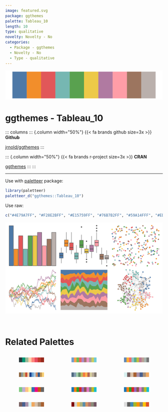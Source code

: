 ```yaml
---
image: featured.svg
package: ggthemes
palette: Tableau_10
length: 10
type: qualitative
novelty: Novelty - No
categories:
  - Package - ggthemes
  - Novelty - No
  - Type - qualitative
---
```


![](featured.svg)

# ggthemes - Tableau_10 

::: columns
::: {.column width="50%"}
{{< fa brands github size=3x >}}
**Github**

[jrnold/ggthemes](https://github.com/jrnold/ggthemes)
:::

::: {.column width="50%"}
{{< fa brands r-project size=3x >}}
**CRAN**

[ggthemes](https://CRAN.R-project.org/package=ggthemes)
:::
:::

<hr> 

Use with [paletteer](https://emilhvitfeldt.github.io/paletteer/) package:

```r
library(paletteer)
paletteer_d("ggthemes::Tableau_10")
```

Use raw:

```r
c("#4E79A7FF", "#F28E2BFF", "#E15759FF", "#76B7B2FF", "#59A14FFF", "#EDC948FF", "#B07AA1FF", "#FF9DA7FF", "#9C755FFF", "#BAB0ACFF")
``` 

![](examples.png) 

<br>

# Related Palettes

<div class="list" style="display: grid; grid-template-columns: auto auto auto;"> <figure class="figure">
<a href="../../awtools/a_palette/"> <img src="../../awtools/a_palette/featured.svg" style="width: 100%;" class="figure-img"></a>
</figure> <figure class="figure">
<a href="../../ggthemes/Classic_10_Medium/"> <img src="../../ggthemes/Classic_10_Medium/featured.svg" style="width: 100%;" class="figure-img"></a>
</figure> <figure class="figure">
<a href="../../ggthemes/Superfishel_Stone/"> <img src="../../ggthemes/Superfishel_Stone/featured.svg" style="width: 100%;" class="figure-img"></a>
</figure> <figure class="figure">
<a href="../../IslamicArt/shiraz2/"> <img src="../../IslamicArt/shiraz2/featured.svg" style="width: 100%;" class="figure-img"></a>
</figure> <figure class="figure">
<a href="../../ggthemes/Miller_Stone/"> <img src="../../ggthemes/Miller_Stone/featured.svg" style="width: 100%;" class="figure-img"></a>
</figure> <figure class="figure">
<a href="../../ochRe/namatjira_qual/"> <img src="../../ochRe/namatjira_qual/featured.svg" style="width: 100%;" class="figure-img"></a>
</figure> <figure class="figure">
<a href="../../RColorBrewer/Accent/"> <img src="../../RColorBrewer/Accent/featured.svg" style="width: 100%;" class="figure-img"></a>
</figure> <figure class="figure">
<a href="../../ggsci/category10_d3/"> <img src="../../ggsci/category10_d3/featured.svg" style="width: 100%;" class="figure-img"></a>
</figure> <figure class="figure">
<a href="../../ggthemes/Classic_10/"> <img src="../../ggthemes/Classic_10/featured.svg" style="width: 100%;" class="figure-img"></a>
</figure> <figure class="figure">
<a href="../../ochRe/namatjira_div/"> <img src="../../ochRe/namatjira_div/featured.svg" style="width: 100%;" class="figure-img"></a>
</figure> <figure class="figure">
<a href="../../ggsci/light_uchicago/"> <img src="../../ggsci/light_uchicago/featured.svg" style="width: 100%;" class="figure-img"></a>
</figure> <figure class="figure">
<a href="../../Redmonder/qMSOMrq/"> <img src="../../Redmonder/qMSOMrq/featured.svg" style="width: 100%;" class="figure-img"></a>
</figure> 
</div>

